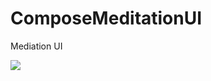 # ComposeMeditationUI
 Mediation UI



![]([https://github.com/Your_Repository_Name/Your_GIF_Name.gif])
